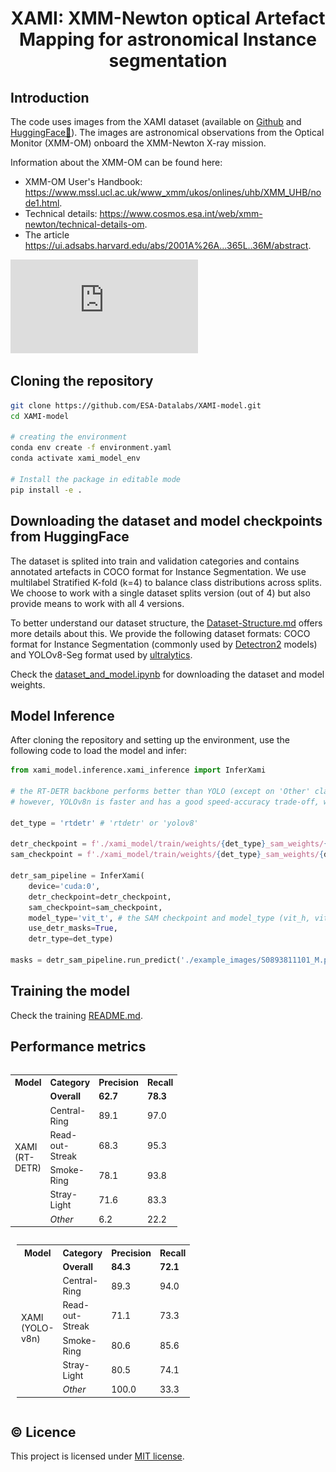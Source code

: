 <div align="center">
<h1> XAMI: XMM-Newton optical Artefact Mapping for astronomical Instance segmentation </h1>
</div>

## Introduction
The code uses images from the XAMI dataset (available on [Github](https://github.com/ESA-Datalabs/XAMI-dataset) and [HuggingFace🤗](https://huggingface.co/datasets/iulia-elisa/XAMI-dataset)). The images are astronomical observations from the Optical Monitor (XMM-OM) onboard the XMM-Newton X-ray mission. 

Information about the XMM-OM can be found here: 

- XMM-OM User's Handbook: https://www.mssl.ucl.ac.uk/www_xmm/ukos/onlines/uhb/XMM_UHB/node1.html.
- Technical details: https://www.cosmos.esa.int/web/xmm-newton/technical-details-om.
- The article https://ui.adsabs.harvard.edu/abs/2001A%26A...365L..36M/abstract.

![The XAMI model combining a detector and segmentor, while freezing the detector model previously trained on the XAMI dataset.](https://github.com/ESA-Datalabs/XAMI-model/blob/main/example_images/xami_model.pdf)

## Cloning the repository

```bash
git clone https://github.com/ESA-Datalabs/XAMI-model.git
cd XAMI-model

# creating the environment
conda env create -f environment.yaml
conda activate xami_model_env

# Install the package in editable mode
pip install -e .
```

## Downloading the dataset and model checkpoints from HuggingFace

The dataset is splited into train and validation categories and contains annotated artefacts in COCO format for Instance Segmentation. We use multilabel Stratified K-fold (k=4) to balance class distributions across splits. We choose to work with a single dataset splits version (out of 4) but also provide means to work with all 4 versions.

To better understand our dataset structure, the [Dataset-Structure.md](https://github.com/ESA-Datalabs/XAMI-dataset/blob/main/Datasets-Structure.md) offers more details about this. We provide the following dataset formats: COCO format for Instance Segmentation (commonly used by [Detectron2](https://github.com/facebookresearch/detectron2) models) and YOLOv8-Seg format used by [ultralytics](https://github.com/ultralytics/ultralytics).

<!-- 1. **Downloading** the dataset archive from [HuggingFace](https://huggingface.co/datasets/iulia-elisa/XAMI-dataset/blob/main/xami_dataset.zip).

```bash
DEST_DIR='.' # destination folder for the dataset (should usually be set to current directory)

huggingface-cli download iulia-elisa/XAMI-dataset xami_dataset.zip --repo-type dataset --local-dir "$DEST_DIR" && unzip "$DEST_DIR/xami_dataset.zip" -d "$DEST_DIR" && rm "$DEST_DIR/xami_dataset.zip"
``` -->


Check the [dataset_and_model.ipynb](https://github.com/ESA-Datalabs/XAMI-model/blob/main/dataset_and_model.ipynb) for downloading the dataset and model weights.

## Model Inference

After cloning the repository and setting up the environment, use the following code to load the model and infer:

```python
from xami_model.inference.xami_inference import InferXami

# the RT-DETR backbone performs better than YOLO (except on 'Other' class) on our dataset.
# however, YOLOv8n is faster and has a good speed-accuracy trade-off, with usually -10ms on inference compared to RT-DETR

det_type = 'rtdetr' # 'rtdetr' or 'yolov8'

detr_checkpoint = f'./xami_model/train/weights/{det_type}_sam_weights/{det_type}_detect_300e_best.pt'
sam_checkpoint = f'./xami_model/train/weights/{det_type}_sam_weights/{det_type}_sam.pth'

detr_sam_pipeline = InferXami(
    device='cuda:0',
    detr_checkpoint=detr_checkpoint,
    sam_checkpoint=sam_checkpoint,
    model_type='vit_t', # the SAM checkpoint and model_type (vit_h, vit_t, etc.) must be compatible
    use_detr_masks=True,
    detr_type=det_type)

masks = detr_sam_pipeline.run_predict('./example_images/S0893811101_M.png', show_masks=True)
```

## Training the model

Check the training [README.md](https://github.com/ESA-Datalabs/XAMI-model/blob/main/xami_model/train/README.md).

## Performance metrics 

<table style="width: 45%; display: inline-table;">
  <tr>
    <th>Model</th>
    <th>Category</th>
    <th>Precision</th>
    <th>Recall</th>
  </tr>
  <tr>
    <td rowspan="6">XAMI (RT-DETR)</td>
    <td><b>Overall</b></td>
    <td><b>62.7</b></td>
    <td><b>78.3</b></td>
  </tr>
  <tr>
    <td>Central-Ring</td>
    <td>89.1</td>
    <td>97.0</td>
  </tr>
  <tr>
    <td>Read-out-Streak</td>
    <td>68.3</td>
    <td>95.3</td>
  </tr>
  <tr>
    <td>Smoke-Ring</td>
    <td>78.1</td>
    <td>93.8</td>
  </tr>
  <tr>
    <td>Stray-Light</td>
    <td>71.6</td>
    <td>83.3</td>
  </tr>
  <tr>
    <td><i>Other</i></td>
    <td>6.2</td>
    <td>22.2</td>
  </tr>
</table>

<table style="width: 45%; display: inline-table; margin-left: 10px;">
  <tr>
    <th>Model</th>
    <th>Category</th>
    <th>Precision</th>
    <th>Recall</th>
  </tr>
  <tr>
    <td rowspan="6">XAMI (YOLO-v8n)</td>
    <td><b>Overall</b></td>
    <td><b>84.3</b></td>
    <td><b>72.1</b></td>
  </tr>
  <tr>
    <td>Central-Ring</td>
    <td>89.3</td>
    <td>94.0</td>
  </tr>
  <tr>
    <td>Read-out-Streak</td>
    <td>71.1</td>
    <td>73.3</td>
  </tr>
  <tr>
    <td>Smoke-Ring</td>
    <td>80.6</td>
    <td>85.6</td>
  </tr>
  <tr>
    <td>Stray-Light</td>
    <td>80.5</td>
    <td>74.1</td>
  </tr>
  <tr>
    <td><i>Other</i></td>
    <td>100.0</td>
    <td>33.3</td>
  </tr>
</table>

## © Licence 

This project is licensed under [MIT license](LICENSE).